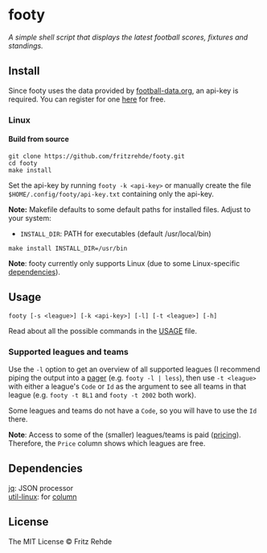# footy

<i>A simple shell script that displays the latest football scores, fixtures and standings.</i>

## Install

Since footy uses the data provided by [football-data.org](https://www.football-data.org/), an api-key is required.
You can register for one [here](https://www.football-data.org/client/register) for free.

### Linux

#### Build from source
```shell
git clone https://github.com/fritzrehde/footy.git
cd footy
make install
```
Set the api-key by running `footy -k <api-key>` or manually create the file `$HOME/.config/footy/api-key.txt` containing only the api-key.  

**Note:** Makefile defaults to some default paths for installed files. Adjust to your system:

- `INSTALL_DIR`: PATH for executables (default /usr/local/bin)

```shell
make install INSTALL_DIR=/usr/bin
```
**Note**: footy currently only supports Linux (due to some Linux-specific [dependencies](#dependencies)).

## Usage

```shell
footy [-s <league>] [-k <api-key>] [-l] [-t <league>] [-h]
```
Read about all the possible commands in the [USAGE](.USAGE.md) file.

### Supported leagues and teams
Use the `-l` option to get an overview of all supported leagues (I recommend piping the output into a [pager](https://man7.org/linux/man-pages/man1/less.1.html) (e.g. `footy -l | less`), then use `-t <league>` with either a league's `Code` or `Id` as the argument to see all teams in that league (e.g. `footy -t BL1` and `footy -t 2002` both work).

Some leagues and teams do not have a `Code`, so you will have to use the `Id` there.

**Note**: Access to some of the (smaller) leagues/teams is paid ([pricing](https://www.football-data.org/coverage)). Therefore, the `Price` column shows which leagues are free.

## Dependencies

[jq](https://stedolan.github.io/jq/): JSON processor  
[util-linux](https://github.com/util-linux/util-linux): for [column](https://man7.org/linux/man-pages/man1/column.1.html)

## License

The MIT License © Fritz Rehde
